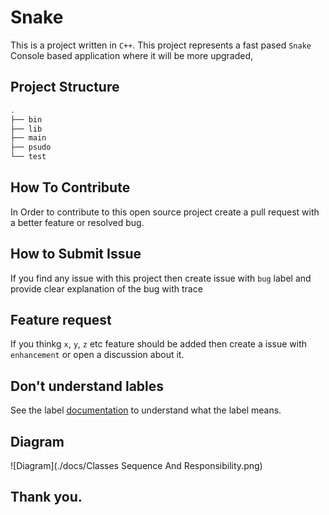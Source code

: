 # Snake

This is a project written in `C++`. This project represents a fast pased `Snake` Console based application where it will be more upgraded,

## Project Structure

```bash
.
├── bin
├── lib
├── main
├── psudo
└── test
```

## How To Contribute

In Order to contribute to this open source project create a pull request with a better feature or resolved bug.

## How to Submit Issue

If you find any issue with this project then create issue with `bug` label and provide clear explanation of the bug with trace

## Feature request

If you thinkg `x`, `y`, `z` etc feature should be added then create a issue with `enhancement` or open a discussion about it.

## Don't understand lables
See the label [documentation](./labels.md) to understand what the label means. 

## Diagram

![Diagram](./docs/Classes Sequence And Responsibility.png)

## Thank you.

